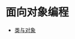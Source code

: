 # 面向对象编程

* [类与对象](https://github.com/BryantChang/JVM_Test/tree/master/object_programming/class_object)